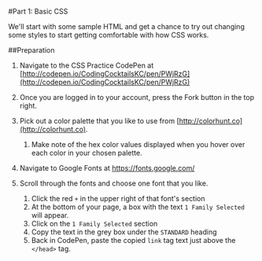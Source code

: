 #Part 1: Basic CSS

We'll start with some sample HTML and get a chance to try out changing some styles to start getting comfortable with how CSS works.

##Preparation
1. Navigate to the CSS Practice CodePen at  [http://codepen.io/CodingCocktailsKC/pen/PWjRzG](http://codepen.io/CodingCocktailsKC/pen/PWjRzG)

2. Once you are logged in to your account, press the Fork button in the top right.

3. Pick out a color palette that you like to use from [http://colorhunt.co](http://colorhunt.co).

    1. Make note of the hex color values displayed when you hover over each color in your chosen palette.
    
5. Navigate to Google Fonts at https://fonts.google.com/

6. Scroll through the fonts and choose one font that you like.
    
    1. Click the red `+` in the upper right of that font's section
    2. At the bottom of your page, a box with the text `1 Family Selected` will appear.  
    3. Click on the `1 Family Selected` section
    4. Copy the text in the grey box under the `STANDARD` heading
    5. Back in CodePen, paste the copied `link` tag text just above the `</head>` tag.


